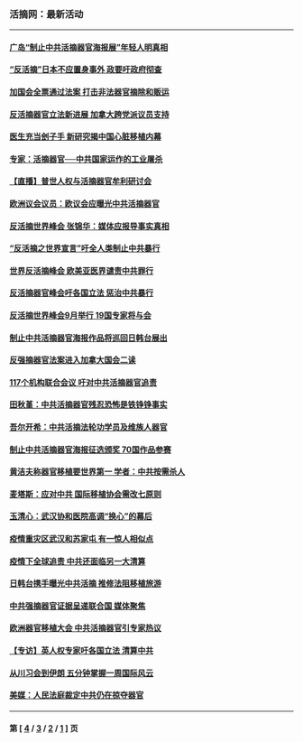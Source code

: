 ### 活摘网：最新活动
---
#### [广岛“制止中共活摘器官海报展”年轻人明真相](../../pages/nf5883/n14053657.md?09290430) 
#### [“反活摘”日本不应置身事外 政要吁政府彻查](../../pages/nf5883/n13971188.md?09290430) 
#### [加国会全票通过法案 打击非法器官摘除和贩运](../../pages/nf5883/n13884924.md?09290430) 
#### [反活摘器官立法新进展 加拿大跨党派议员支持](../../pages/nf5883/n13876061.md?09290430) 
#### [医生充当刽子手 新研究揭中国心脏移植内幕](../../pages/nf5883/n13772291.md?09290430) 
#### [专家：活摘器官──中共国家运作的工业屠杀](../../pages/nf5883/n13761178.md?09290430) 
#### [【直播】普世人权与活摘器官牟利研讨会](../../pages/nf5883/n13425146.md?09290430) 
#### [欧洲议会议员：欧议会应曝光中共活摘器官](../../pages/nf5883/n13336571.md?09290430) 
#### [反活摘世界峰会 张锦华：媒体应报导事实真相](../../pages/nf5883/n13278502.md?09290430) 
#### [“反活摘之世界宣言”吁全人类制止中共暴行](../../pages/nf5883/n13259730.md?09290430) 
#### [世界反活摘峰会 欧美亚医界谴责中共罪行](../../pages/nf5883/n13253550.md?09290430) 
#### [反活摘器官峰会吁各国立法 惩治中共暴行](../../pages/nf5883/n13245052.md?09290430) 
#### [反活摘世界峰会9月举行 19国专家将与会](../../pages/nf5883/n13201492.md?09290430) 
#### [制止中共活摘器官海报作品将巡回日韩台展出](../../pages/nf5883/n13177791.md?09290430) 
#### [反强摘器官法案进入加拿大国会二读](../../pages/nf5883/n13033450.md?09290430) 
#### [117个机构联合会议 吁对中共活摘器官追责](../../pages/nf5883/n12775087.md?09290430) 
#### [田秋堇：中共活摘器官残忍恐怖是铁铮铮事实](../../pages/nf5883/n12702148.md?09290430) 
#### [吾尔开希：中共活摘法轮功学员及维族人器官](../../pages/nf5883/n12693197.md?09290430) 
#### [制止中共活摘器官海报征选颁奖 70国作品参赛](../../pages/nf5883/n12692050.md?09290430) 
#### [黄洁夫称器官移植要世界第一 学者：中共按需杀人](../../pages/nf5883/n12572329.md?09290430) 
#### [麦塔斯：应对中共 国际移植协会需改七原则](../../pages/nf5883/n12514711.md?09290430) 
#### [玉清心：武汉协和医院高调“换心”的幕后](../../pages/nf5883/n12298730.md?09290430) 
#### [疫情重灾区武汉和苏家屯 有一惊人相似点](../../pages/nf5883/n12150824.md?09290430) 
#### [疫情下全球追责 中共还面临另一大清算](../../pages/nf5883/n12070397.md?09290430) 
#### [日韩台携手曝光中共活摘 推修法阻移植旅游](../../pages/nf5883/n11712046.md?09290430) 
#### [中共强摘器官证据呈递联合国 媒体聚焦](../../pages/nf5883/n11546426.md?09290430) 
#### [欧洲器官移植大会 中共活摘器官引专家热议](../../pages/nf5883/n11539095.md?09290430) 
#### [【专访】英人权专家吁各国立法 清算中共](../../pages/nf5883/n11367315.md?09290430) 
#### [从川习会到伊朗 五分钟掌握一周国际风云](../../pages/nf5883/n11338520.md?09290430) 
#### [美媒：人民法庭裁定中共仍在掠夺器官](../../pages/nf5883/n11334897.md?09290430) 

---
#### 第 [ [4](./4.md?09290430) / [3](./3.md?09290430) / [2](./2.md?09290430) / [1](./1.md?09290430) ] 页
